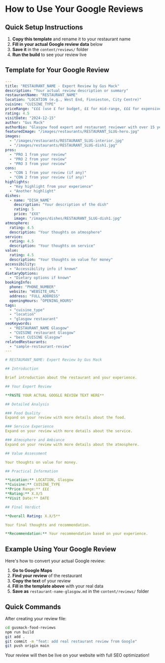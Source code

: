 # How to Use Your Google Reviews

## Quick Setup Instructions

1. **Copy this template** and rename it to your restaurant name
2. **Fill in your actual Google review data** below
3. **Save it** in the `content/reviews/` folder
4. **Run the build** to see your review live

## Template for Your Google Review

```yaml
---
title: "RESTAURANT_NAME - Expert Review by Gus Mack"
description: "Your actual review description or summary"
restaurantName: "RESTAURANT_NAME"
location: "LOCATION (e.g., West End, Finnieston, City Centre)"
cuisine: "CUISINE_TYPE"
priceRange: "£££ (use £ for budget, ££ for mid-range, £££ for expensive)"
rating: 4.5
visitDate: "2024-12-15"
author: "Gus Mack"
authorBio: "Glasgow food expert and restaurant reviewer with over 15 years of experience in the local culinary scene"
featuredImage: "/images/restaurants/RESTAURANT_SLUG-hero.jpg"
images:
  - "/images/restaurants/RESTAURANT_SLUG-interior.jpg"
  - "/images/restaurants/RESTAURANT_SLUG-dish1.jpg"
pros:
  - "PRO 1 from your review"
  - "PRO 2 from your review"
  - "PRO 3 from your review"
cons:
  - "CON 1 from your review (if any)"
  - "CON 2 from your review (if any)"
highlights:
  - "Key highlight from your experience"
  - "Another highlight"
dishes:
  - name: "DISH_NAME"
    description: "Your description of the dish"
    rating: 5
    price: "£XX"
    image: "/images/dishes/RESTAURANT_SLUG-dish1.jpg"
atmosphere:
  rating: 4.5
  description: "Your thoughts on atmosphere"
service:
  rating: 4.5
  description: "Your thoughts on service"
value:
  rating: 4.5
  description: "Your thoughts on value for money"
accessibility:
  - "Accessibility info if known"
dietaryOptions:
  - "Dietary options if known"
bookingInfo:
  phone: "PHONE_NUMBER"
  website: "WEBSITE_URL"
  address: "FULL_ADDRESS"
  openingHours: "OPENING_HOURS"
tags:
  - "cuisine_type"
  - "location"
  - "glasgow restaurant"
seoKeywords:
  - "RESTAURANT_NAME Glasgow"
  - "CUISINE restaurant Glasgow"
  - "best CUISINE Glasgow"
relatedRestaurants:
  - "sample-restaurant-review"
---

# RESTAURANT_NAME: Expert Review by Gus Mack

## Introduction

Brief introduction about the restaurant and your experience.

## Your Expert Review

**PASTE YOUR ACTUAL GOOGLE REVIEW TEXT HERE**

## Detailed Analysis

### Food Quality
Expand on your review with more details about the food.

### Service Experience
Expand on your review with more details about the service.

### Atmosphere and Ambiance
Expand on your review with more details about the atmosphere.

## Value Assessment

Your thoughts on value for money.

## Practical Information

**Location:** LOCATION, Glasgow  
**Cuisine:** CUISINE_TYPE  
**Price Range:** £££  
**Rating:** X.X/5  
**Visit Date:** DATE  

## Final Verdict

**Overall Rating: X.X/5**

Your final thoughts and recommendation.

**Recommendation:** Your recommendation based on your experience.
```

## Example Using Your Google Review

Here's how to convert your actual Google review:

1. **Go to Google Maps**
2. **Find your review** of the restaurant
3. **Copy the text** of your review
4. **Fill in the template above** with your real data
5. **Save as** `restaurant-name-glasgow.md` in the `content/reviews/` folder

## Quick Commands

After creating your review file:

```bash
cd gusmack-food-reviews
npm run build
git add .
git commit -m "feat: add real restaurant review from Google"
git push origin main
```

Your review will then be live on your website with full SEO optimization!
